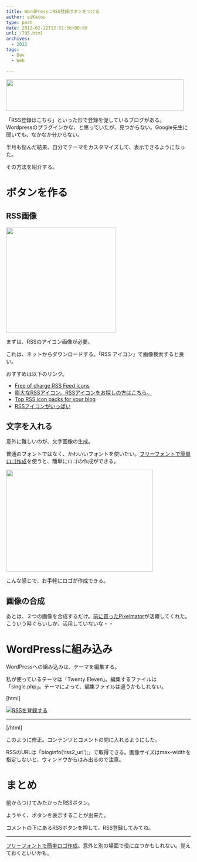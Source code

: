 ```yaml
---
title: WordPressにRSS登録ボタンをつける
author: eiKatou
type: post
date: 2012-02-22T12:51:56+00:00
url: /795.html
archives:
  - 2012
tags:
  - Dev
  - Web

---
```

<img src="/uploads/2012/02/rss-info.png" alt="" title="RSSの登録" width="484" height="86" class="alignnone size-full wp-image-776" srcset="/uploads/2012/02/rss-info.png 484w, /uploads/2012/02/rss-info-300x53.png 300w" sizes="(max-width: 484px) 100vw, 484px" />

「RSS登録はこちら」といった形で登録を促しているブログがある。Wordpressのプラグインかな、と思っていたが、見つからない。Google先生に聞いても、なかなか分からない。

半月も悩んだ結果、自分でテーマをカスタマイズして、表示できるようになった。

その方法を紹介する。

<!--more-->

# ボタンを作る

## RSS画像

[<img src="/uploads/2012/02/201202_wprss-300x287.jpg" alt="" title="201202_wprss" width="300" height="287" class="alignnone size-medium wp-image-828" srcset="/uploads/2012/02/201202_wprss-300x287.jpg 300w, /uploads/2012/02/201202_wprss-313x300.jpg 313w, /uploads/2012/02/201202_wprss.jpg 350w" sizes="(max-width: 300px) 100vw, 300px" />][1]
  
まずは、RSSのアイコン画像が必要。
  
これは、ネットからダウンロードする。「RSS アイコン」で画像検索すると良い。

おすすめは以下のリンク。

  * [Free of charge RSS Feed Icons][2]
  * [膨大なRSSアイコン。RSSアイコンをお探しの方はこちら。][3]
  * [Top RSS icon packs for your blog][4]
  * [RSSアイコンがいっぱい][5]

## 文字を入れる

意外に難しいのが、文字画像の生成。
  
普通のフォントではなく、かわいいフォントを使いたい。[フリーフォントで簡単ロゴ作成][6]を使うと、簡単にロゴの作成ができる。

[<img src="/uploads/2012/02/201202_fontlogo.jpg" alt="" title="201202_fontlogo" width="400" height="278" class="alignnone size-full wp-image-814" srcset="/uploads/2012/02/201202_fontlogo.jpg 400w, /uploads/2012/02/201202_fontlogo-300x208.jpg 300w" sizes="(max-width: 400px) 100vw, 400px" />][7]
  
こんな感じで、お手軽にロゴが作成できる。 

## 画像の合成

あとは、２つの画像を合成するだけ。[前に買ったPixelmator][8]が活躍してくれた。こういう時ぐらいしか、活用していないな・・

# WordPressに組み込み

WordPressへの組み込みは、テーマを編集する。

私が使っているテーマは「Twenty Eleven」。編集するファイルは「single.php」。テーマによって、編集ファイルは違うかもしれない。

[html]
  
<?php get\_template\_part( &#8216;content&#8217;, &#8216;single&#8217; ); ?>

<div style="width:auto;margin: 0 auto;">
  
<a href="<?php bloginfo(&#8216;rss2\_url&#8217;); ?>" title="<?php \_e(&#8216;Syndicate this site using RSS&#8217;); ?>">
  
<img style="max-width: 97.5%;" src="/uploads/2012/02/rss-info.png" alt="RSSを登録する" title="RSSを登録する" />
  
</a>
  
</div>
  
<hr>
  
<?php comments_template( &#8221;, true ); ?>

[/html]
  
このように修正。コンテンツとコメントの間に入れるようにした。
  
RSSのURLは「bloginfo(&#8216;rss2_url&#8217;);」で取得できる。画像サイズはmax-widthを指定しないと、ウィンドウからはみ出るので注意。 

# まとめ

前からつけてみたかったRSSボタン。
  
ようやく、ボタンを表示することが出来た。

コメントの下にあるRSSボタンを押して、RSS登録してみてね。

* * *

[フリーフォントで簡単ロゴ作成][6]。意外と別の場面で役に立つかもしれない。覚えておくといいかも。

 [1]: http://nam0.deviantart.com/art/Rss-Icons-Orb-v2-41870546
 [2]: http://malevi4.wordpress.com/2008/05/09/free-of-charge-rss-feed-icons/
 [3]: http://e0166.blog89.fc2.com/blog-entry-298.html
 [4]: http://smashingwebs.com/2010/04/top-rss-icon-packs-for-your-blog/
 [5]: http://www.designwalker.com/seed/2007/11/rss-icon.html
 [6]: http://lightbox.on.coocan.jp/html/fontImage.php
 [7]: /uploads/2012/02/201202_fontlogo.jpg
 [8]: http://eikatou.net/blog/2011/11/buy-pixelmator/
